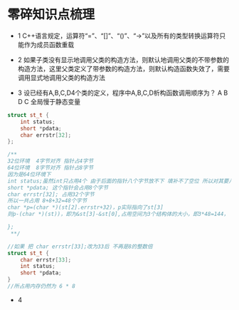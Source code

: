 # 零碎知识点梳理
- 1
C++语言规定，运算符“=”、“[]”、“()”、“->”以及所有的类型转换运算符只能作为成员函数重载

- 2
如果子类没有显示地调用父类的构造方法，则默认地调用父类的不带参数的构造方法，这里父类定义了带参数的构造方法，则默认构造函数失效了，需要调用显式地调用父类的构造方法

- 3
设已经有A,B,C,D4个类的定义，程序中A,B,C,D析构函数调用顺序为？ A B D C  全局慢于静态变量

```c++
struct st_t {
    int status;
    short *pdata;
    char errstr[32];
};

/**
32位环境  4字节对齐 指针占4字节
64位环境  8字节对齐 指针占8字节
因为是64位环境下
int status;虽然int只占用4个 由于后面的指针八个字节放不下 填补不了空位 所以对其要八个字节
short *pdata; 这个指针会占用8个字节
char errstr[32]; 占用32个字节
所以一共占用 8+8+32=48个字节
char *p=(char *)(st[2].errstr+32)，p实际指向了st[3]
则p-(char *)(st))，即为&st[3]-&st[0],占用空间为3个结构体的大小，即3*48=144，

};
 **/

//如果 把 char errstr[33];改为33后 不再是8的整数倍
struct st_t {
    char errstr[33];
    int status;
    short *pdata;
}
//所占用内存仍然为 6 * 8

```

- 4 



